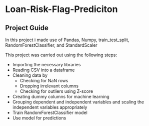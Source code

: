 # Loan-Risk-Flag-Prediciton
## Project Guide
In this project i made use of Pandas, Numpy, train_test_split, RandomForestClassifier, and StandardScaler

This project was carried out using the following steps:
* Importing the necessary libraries 
* Reading CSV into a dataframe
* Cleaning data by
  * Checking for NaN rows 
  * Dropping irrelevant columns
  * Checking for outliers using Z-score
* Creating dummy columns for machine learning
* Grouping dependent and independent variables and scaling the independent variables appropriately
* Train RandomForestClassifier model
* Use model for predictions
